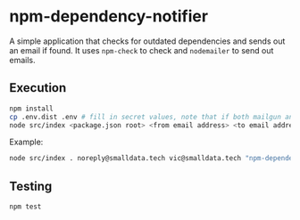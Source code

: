 # npm-dependency-notifier

A simple application that checks for outdated dependencies and sends out an email if found. It uses `npm-check` to check and `nodemailer` to send out emails.

## Execution

```bash
npm install
cp .env.dist .env # fill in secret values, note that if both mailgun and gmail credentials are provided, then gmail takes precedence
node src/index <package.json root> <from email address> <to email address> <email subject>
```

Example:

```bash
node src/index . noreply@smalldata.tech vic@smalldata.tech "npm-dependency-notifier dependency update"
```

## Testing

```bash
npm test
```
